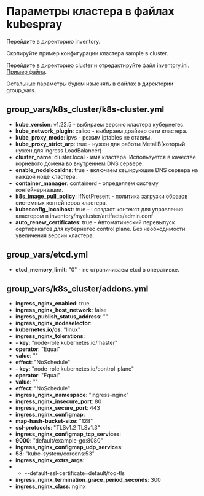 # Параметры кластера в файлах kubespray

Перейдите в директорию inventory.

Скопируйте пример конфигурации кластера sample в cluster.

Перейдите в директорию cluster и отредактируйте файл inventory.ini. [Пример файла](cluster/inventory.ini).

Остальные параметры будем изменять в файлах в директории group_vars.

## group_vars/k8s_cluster/k8s-cluster.yml

* **kube_version**: v1.22.5 - выбираем версию кластера кубернетес.
* **kube_network_plugin**: calico - выбираем драйвер сети кластера.
* **kube_proxy_mode**: ipvs - режим iptables не ставим.
* **kube_proxy_strict_arp**: true - нужен для работы MetallB(который нужен для ingress LoadBalancer)
* **cluster_name**: cluster.local - имя кластера. Используется в качестве корневого домена во внутреннем DNS сервере.
* **enable_nodelocaldns**: true - включаем кеширующие DNS сервера на каждой ноде кластера.
* **container_manager**: containerd - определяем систему контейнеризации.
* **k8s_image_pull_policy**: IfNotPresent - политика загрузки образов системных контейнеров кластера.
* **kubeconfig_localhost**: true - : создаст контекст для управления кластером в inventory/mycluster/artifacts/admin.conf
* **auto_renew_certificates**: true - Автоматический перевыпуск сертификатов для кубернетес control plane. 
  Без необходимости увеличения версии кластера.
  
## group_vars/etcd.yml

* **etcd_memory_limit**: "0" - не ограничиваем etcd в оперативке.

## group_vars/k8s_cluster/addons.yml

* **ingress_nginx_enabled**: true
* **ingress_nginx_host_network**: false
* **ingress_publish_status_address**: ""
* **ingress_nginx_nodeselector**:
*  **kubernetes.io/os**: "linux"
* **ingress_nginx_tolerations**:
*  **- key**: "node-role.kubernetes.io/master"
*    **operator**: "Equal"
*    **value**: ""
*    **effect**: "NoSchedule"
*  **- key**: "node-role.kubernetes.io/control-plane"
*    **operator**: "Equal"
*    **value**: ""
*    **effect**: "NoSchedule"
* **ingress_nginx_namespace**: "ingress-nginx"
* **ingress_nginx_insecure_port**: 80
* **ingress_nginx_secure_port**: 443
* **ingress_nginx_configmap**:
*  **map-hash-bucket-size**: "128"
*  **ssl-protocols**: "TLSv1.2 TLSv1.3"
* **ingress_nginx_configmap_tcp_services**:
*  **9000**: "default/example-go:8080"
* **ingress_nginx_configmap_udp_services**:
*  **53**: "kube-system/coredns:53"
* **ingress_nginx_extra_args**:
*  - --default-ssl-certificate=default/foo-tls
* **ingress_nginx_termination_grace_period_seconds**: 300
* **ingress_nginx_class**: nginx


